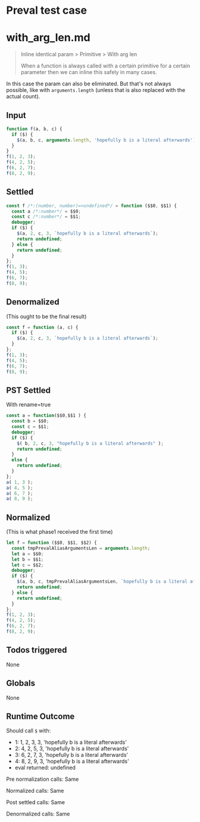 # Preval test case

# with_arg_len.md

> Inline identical param > Primitive > With arg len
>
> When a function is always called with a certain primitive for a certain parameter then we can inline this safely in many cases.

In this case the param can also be eliminated. But that's not always possible, like with `arguments.length` (unless that is also replaced with the actual count).

## Input

`````js filename=intro
function f(a, b, c) {
  if ($) {
    $(a, b, c, arguments.length, 'hopefully b is a literal afterwards');
  }
}
f(1, 2, 3);
f(4, 2, 5);
f(6, 2, 7);
f(8, 2, 9);
`````


## Settled


`````js filename=intro
const f /*:(number, number)=>undefined*/ = function ($$0, $$1) {
  const a /*:number*/ = $$0;
  const c /*:number*/ = $$1;
  debugger;
  if ($) {
    $(a, 2, c, 3, `hopefully b is a literal afterwards`);
    return undefined;
  } else {
    return undefined;
  }
};
f(1, 3);
f(4, 5);
f(6, 7);
f(8, 9);
`````


## Denormalized
(This ought to be the final result)

`````js filename=intro
const f = function (a, c) {
  if ($) {
    $(a, 2, c, 3, `hopefully b is a literal afterwards`);
  }
};
f(1, 3);
f(4, 5);
f(6, 7);
f(8, 9);
`````


## PST Settled
With rename=true

`````js filename=intro
const a = function($$0,$$1 ) {
  const b = $$0;
  const c = $$1;
  debugger;
  if ($) {
    $( b, 2, c, 3, "hopefully b is a literal afterwards" );
    return undefined;
  }
  else {
    return undefined;
  }
};
a( 1, 3 );
a( 4, 5 );
a( 6, 7 );
a( 8, 9 );
`````


## Normalized
(This is what phase1 received the first time)

`````js filename=intro
let f = function ($$0, $$1, $$2) {
  const tmpPrevalAliasArgumentsLen = arguments.length;
  let a = $$0;
  let b = $$1;
  let c = $$2;
  debugger;
  if ($) {
    $(a, b, c, tmpPrevalAliasArgumentsLen, `hopefully b is a literal afterwards`);
    return undefined;
  } else {
    return undefined;
  }
};
f(1, 2, 3);
f(4, 2, 5);
f(6, 2, 7);
f(8, 2, 9);
`````


## Todos triggered


None


## Globals


None


## Runtime Outcome


Should call `$` with:
 - 1: 1, 2, 3, 3, 'hopefully b is a literal afterwards'
 - 2: 4, 2, 5, 3, 'hopefully b is a literal afterwards'
 - 3: 6, 2, 7, 3, 'hopefully b is a literal afterwards'
 - 4: 8, 2, 9, 3, 'hopefully b is a literal afterwards'
 - eval returned: undefined

Pre normalization calls: Same

Normalized calls: Same

Post settled calls: Same

Denormalized calls: Same
